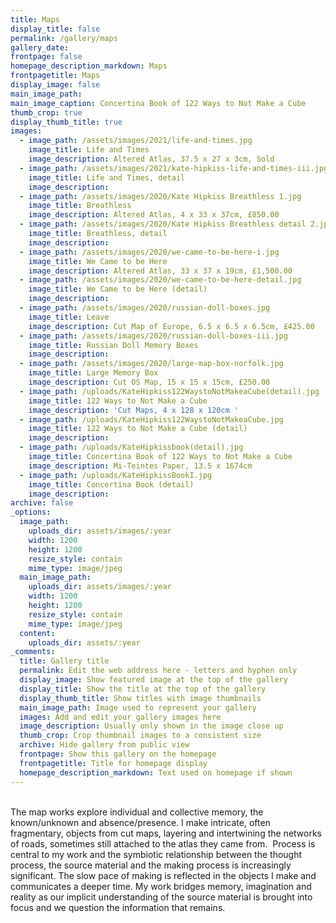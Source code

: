 ```yaml
---
title: Maps
display_title: false
permalink: /gallery/maps
gallery_date:
frontpage: false
homepage_description_markdown: Maps
frontpagetitle: Maps
display_image: false
main_image_path:
main_image_caption: Concertina Book of 122 Ways to Not Make a Cube
thumb_crop: true
display_thumb_title: true
images:
  - image_path: /assets/images/2021/life-and-times.jpg
    image_title: Life and Times
    image_description: Altered Atlas, 37.5 x 27 x 3cm, Sold
  - image_path: /assets/images/2021/kate-hipkiss-life-and-times-iii.jpg
    image_title: Life and Times, detail
    image_description:
  - image_path: /assets/images/2020/Kate Hipkiss Breathless 1.jpg
    image_title: Breathless
    image_description: Altered Atlas, 4 x 33 x 37cm, £850.00
  - image_path: /assets/images/2020/Kate Hipkiss Breathless detail 2.jpg
    image_title: Breathless, detail
    image_description:
  - image_path: /assets/images/2020/we-came-to-be-here-i.jpg
    image_title: We Came to be Here
    image_description: Altered Atlas, 33 x 37 x 19cm, £1,500.00
  - image_path: /assets/images/2020/we-came-to-be-here-detail.jpg
    image_title: We Came to be Here (detail)
    image_description:
  - image_path: /assets/images/2020/russian-doll-boxes.jpg
    image_title: Leave
    image_description: Cut Map of Europe, 6.5 x 6.5 x 6.5cm, £425.00
  - image_path: /assets/images/2020/russian-doll-boxes-iii.jpg
    image_title: Russian Doll Memory Boxes
    image_description:
  - image_path: /assets/images/2020/large-map-box-norfolk.jpg
    image_title: Large Memory Box
    image_description: Cut OS Map, 15 x 15 x 15cm, £250.00
  - image_path: /uploads/KateHipkiss122WaystoNotMakeaCube(detail).jpg
    image_title: 122 Ways to Not Make a Cube
    image_description: 'Cut Maps, 4 x 128 x 120cm '
  - image_path: /uploads/KateHipkiss122WaystoNotMakeaCube.jpg
    image_title: 122 Ways to Not Make a Cube (detail)
    image_description:
  - image_path: /uploads/KateHipkissbook(detail).jpg
    image_title: Concertina Book of 122 Ways to Not Make a Cube
    image_description: Mi-Teintes Paper, 13.5 x 1674cm
  - image_path: /uploads/KateHipkissBookI.jpg
    image_title: Concertina Book (detail)
    image_description:
archive: false
_options:
  image_path:
    uploads_dir: assets/images/:year
    width: 1200
    height: 1200
    resize_style: contain
    mime_type: image/jpeg
  main_image_path:
    uploads_dir: assets/images/:year
    width: 1200
    height: 1200
    resize_style: contain
    mime_type: image/jpeg
  content:
    uploads_dir: assets/:year
_comments:
  title: Gallery title
  permalink: Edit the web address here - letters and hyphen only
  display_image: Show featured image at the top of the gallery
  display_title: Show the title at the top of the gallery
  display_thumb_title: Show titles with image thumbnails
  main_image_path: Image used to represent your gallery
  images: Add and edit your gallery images here
  image_description: Usually only shown in the image close up
  thumb_crop: Crop thumbnail images to a consistent size
  archive: Hide gallery from public view
  frontpage: Show this gallery on the homepage
  frontpagetitle: Title for homepage display
  homepage_description_markdown: Text used on homepage if shown
---
```


<br>The map works explore individual and collective memory, the known/unknown and absence/presence. I make intricate, often fragmentary, objects from cut maps, layering and intertwining the networks of roads, sometimes still attached to the atlas they came from. &nbsp;Process is central to my work and the symbiotic relationship between the thought process, the source material and the making process is increasingly significant. The slow pace of making is reflected in the objects I make and communicates a deeper time. My work bridges memory, imagination and reality as our implicit understanding of the source material is brought into focus and we question the information that remains.
